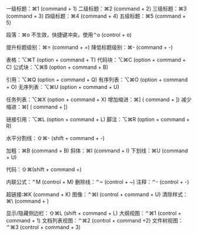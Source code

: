 一级标题：⌘1 (command + 1)
二级标题：⌘2 (command + 2)
三级标题：⌘3 (command + 3)
四级标题：⌘4 (command + 4)
五级标题：⌘5 (command + 5)



段落：⌘o 不生效，快捷键冲突，使用⌃o (control + o)

提升标题级别：⌘= (command + =)
降低标题级别：⌘- (command + -)



表格：⌥⌘T (option + command + T)
代码块：⌥⌘C (option + command + C)
公式块：⌥⌘B (option + command + B)



引用：⌥⌘Q (option + command + Q)
有序列表：⌥⌘O (option + command + O)
无序列表：⌥⌘U (option + command + U)



任务列表：⌥⌘X (option + command + X)
增加缩进：⌘] ( command + ])
减少缩进：⌘[ ( command + [)



链接引用：⌥⌘L (option + command + L)
脚注：⌥⌘R (option + command + R)



水平分割线：⇧⌘- (shift + command + -)



加粗：⌘B (command + B)
斜体：⌘I (command + I)
下划线：⌘U (command + U)



代码：⇧⌘(shift + command +)



内联公式：⌃M (control + M)
删除线：⌃~ (control + ~)
注释：⌃- (control + -)



超链接:⌘K (command + K)
图像：⌃⌘I (control + command + U)
清除样式：⌘\ (command + )



显示/隐藏侧边栏：⇧⌘L (shift + command + L)
大纲视图：⌃⌘1 (control + command + 1)
文档列表视图：⌃⌘2 (control + command +2)
文件树视图：⌃⌘3 (control + command + 3)